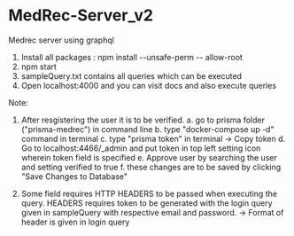 # MedRec-Server_v2
Medrec server using graphql

1. Install all packages : npm install --unsafe-perm -- allow-root
2. npm start
3. sampleQuery.txt contains all queries which can be executed
4. Open localhost:4000 and you can visit docs and also execute queries

Note: 
1. After resgistering the user it is to be verified.
    a. go to prisma folder ("prisma-medrec") in command line
    b. type "docker-compose up -d" command in terminal
    c. type "prisma token" in terminal -> Copy token
    d. Go to localhost:4466/_admin and put token in top left setting icon wherein token field is specified
    e. Approve user by searching the user and setting verified to true
    f. these changes are to be saved by clicking "Save Changes to Database" 

2. Some field requires HTTP HEADERS to be passed when executing the query. HEADERS requires token to be generated with the login query given in sampleQuery with respective email and password.
    -> Format of header is given in login query
